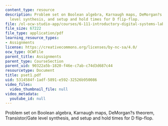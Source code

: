 ```yaml
---
content_type: resource
description: Problem set on Boolean algebra, Karnaugh maps, DeMorgan?s theorem, Transistor/Gate
  level synthesis, and setup and hold times for D flip-flop.
file: /ol-ocw-studio-app/courses/6-111-introductory-digital-systems-laboratory-spring-2006/5314584f1adf5891e59232526b950086_pset1.pdf
file_size: 67222
file_type: application/pdf
learning_resource_types:
- Assignments
license: https://creativecommons.org/licenses/by-nc-sa/4.0/
ocw_type: OCWFile
parent_title: Assignments
parent_type: CourseSection
parent_uid: 90322a5b-1820-f46e-c7ab-c74d3d687c44
resourcetype: Document
title: pset1.pdf
uid: 5314584f-1adf-5891-e592-32526b950086
video_files:
  video_thumbnail_file: null
video_metadata:
  youtube_id: null
---
```

Problem set on Boolean algebra, Karnaugh maps, DeMorgan?s theorem, Transistor/Gate level synthesis, and setup and hold times for D flip-flop.